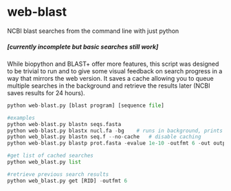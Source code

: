 # web-blast
NCBI blast searches from the command line with just python

##### [currently incomplete but basic searches still work]

While biopython and BLAST+ offer more features, this script was designed to be trivial to run and to give some visual feedback on search progress in a way that mirrors the web version. It saves a cache allowing you to queue multiple searches in the background and retrieve the results later (NCBI saves results for 24 hours). 

```python
python web-blast.py [blast program] [sequence file]

#examples
python web-blast.py blastn seqs.fasta
python web-blast.py blastx nucl.fa -bg    # runs in background, prints RID
python web_blast.py blastn seq.f --no-cache   # disable caching
python web-blast.py blastp prot.fasta -evalue 1e-10 -outfmt 6 -out output.tsv   # can supply e-value cutoffs and specify out format like BLAST+

#get list of cached searches
python web_blast.py list

#retrieve previous search results
python web_blast.py get [RID] -outfmt 6
```
